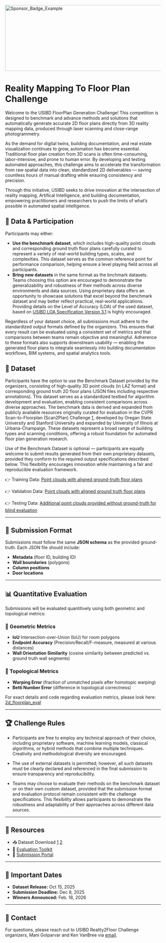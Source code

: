 <img width="604" height="212" alt="Sponsor_Badge_Example" src="https://github.com/user-attachments/assets/9321da98-07f7-4928-889e-8131af9993d0" />

# Reality Mapping To Floor Plan Challenge  
Welcome to the USIBD FloorPlan Generation Challenge!
This competition is designed to benchmark and advance methods and solutions that automatically generate accurate 2D floor plans directly from 3D reality mapping data, produced through laser scanning and close-range photogrammetry.

As the demand for digital twins, building documentation, and real estate visualization continues to grow, automation has become essential. Traditional floor plan creation from 3D scans is often time-consuming, labor-intensive, and prone to human error. By developing and testing automated approaches, this challenge aims to accelerate the transformation from raw spatial data into clean, standardized 2D deliverables — saving countless hours of manual drafting while ensuring consistency and precision. 

Through this initiative, USIBD seeks to drive innovation at the intersection of reality mapping, Artifical Intelligence, and building documentation, empowering practitioners and researchers to push the limits of what’s possible in automated spatial intelligence.

## 📂 Data & Participation
Participants may either:
- **Use the benchmark dataset**, which includes high-quality point clouds and corresponding ground truth floor plans carefully curated to represent a variety of real-world building types, scales, and complexities. This dataset serves as the common reference point for performance comparison, helping ensure a level playing field across all participants.
- **Bring new datasets** in the same format as the bnchmark datasets. Teams choosing this option are encouraged to demonstrate the generalizability and robustness of their methods across diverse environments and data sources. Using proprietary data offers an opportunity to showcase solutions that excel beyond the benchmark dataset and may better reflect practical, real-world applications. Providing details on the Level of Accuracy (LOA) of the used dataset, based on [USIBD LOA Specification Version 3.1](https://usibd.org/level-of-accuracy/) is highly encouraged.

Regardless of your dataset choice, all submissions must adhere to the standardized output formats defined by the organizers. This ensures that every result can be evaluated using a consistent set of metrics and that comparisons between teams remain objective and meaningful. Adherence to these formats also supports downstream usability — enabling the generated floor plans to integrate seamlessly into building documentation workflows, BIM systems, and spatial analytics tools.

## 📂 Dataset
Participants have the option to use the Benchmark Dataset provided by the organizers, consisting of high-quality 3D point clouds (in LAZ format) and corresponding ground truth 2D floor plans (JSON files including respective annotations). This dataset serves as a standardized testbed for algorithm development and evaluation, enabling consistent comparisons across diverse approaches. The benchmark data is derived and expanded from publicly available resources originally curated for evaluation in the CVPR Scan-to-Floorplan (Scan2Plan) Challenge [1](https://github.com/GradientSpaces/cv4aec-challenge), developed by Oregan State University and Stanford University and expanded by University of Illinois at Urbana-Champaign. These datasets represent a broad range of building types and scanning conditions, offering a robust foundation for automated floor plan generation research.

Use of the Benchmark Dataset is optional — participants are equally welcome to submit results generated from their own proprietary datasets, provided they conform to the required output specifications described below. This flexibility encourages innovation while maintaining a fair and reproducible evaluation framework.

👉 Training Data: [Point clouds with aligned ground-truth floor plans](https://uofi.box.com/s/tbj6fpx4o3h8uzh9ycumfp50xjq4k959) 

👉 Validation Data: [Point clouds with aligned ground truth floor plans](https://uofi.box.com/s/448iv4eehpbi1nxaacw0es5861aiah6j)

👉 Testing Data: [Additional point clouds provided without ground-truth for blind evaluation](https://uofi.box.com/s/ebwvgy10hkp1a8fzm6ke5bl4u6ekytb3) 

---
## 📑 Submission Format  

Submissions must follow the same **JSON schema** as the provided ground-truth.  Each JSON file should include:  
- **Metadata** (floor ID, building ID)
- **Wall boundaries** (polygons)  
- **Column positions**
- **Door locations**  
 
---
## 📊 Quantitative Evaluation  
Submissions will be evaluated quantitively using both geometric and topological metrics:

### 🔹 Geometric Metrics  
- **IoU**  Intersection-over-Union (IoU) for room polygons
- **Endpoint Accuracy**  (Precision/Recall/F-measure, measured at various distances)
- **Wall Orientation Similarity**  (cosine similarity between predicted vs. ground truth wall segments)

### 🔹 Topological Metrics  
- **Warping Error**   (fraction of unmatched pixels after homotopic warping)
- **Betti Number Error**  (difference in topological correctness)

For exact details and code regarding evaluation metrics, please look here: 
[2d_floorplan_eval](https://github.com/reconstruct/Scan2FloorPlan/tree/main/2d_floorplan_eval)

---
## 🏆 Challenge Rules  
- Participants are free to employ any technical approach of their choice, including proprietary software, machine learning models, classical algorithms, or hybrid methods that combine multiple techniques. Creativity and methodological diversity are encouraged.

- The use of external datasets is permitted; however, all such datasets must be clearly declared and referenced in the final submission to ensure transparency and reproducibility.

- Teams may choose to evaluate their methods on the benchmark dataset or on their own custom dataset, provided that the submission format and evaluation protocol remain consistent with the challenge specifications. This flexibility allows participants to demonstrate the robustness and adaptability of their approaches across different data sources.


---
## 🔗 Resources  
- 📥 Dataset Download [1](https://uofi.box.com/s/ur2ieo3lbfsthk7h5hz0mdkx5439z23m)  [2](https://uofi.box.com/s/448iv4eehpbi1nxaacw0es5861aiah6j)
- 🧩 [Evaluation Toolkit](https://uofi.box.com/s/ebwvgy10hkp1a8fzm6ke5bl4u6ekytb3)  
- 🚀 [Submission Portal](https://uofi.app.box.com/f/9a6b181c229a4803bde32f8939edc0b2)  

---
## 📅 Important Dates  
- **Dataset Release:** Oct 15, 2025  
- **Submission Deadline:** Dec 8, 2025 
- **Winners Announced:** Feb. 18, 2026

---
## 📧 Contact  
For questions, please reach out to USIBD Reality2Floor Challenge organizers, Mani Golparvar and Ken VanBree via [email](mailto:mani.golparvar@usbid.org).  
